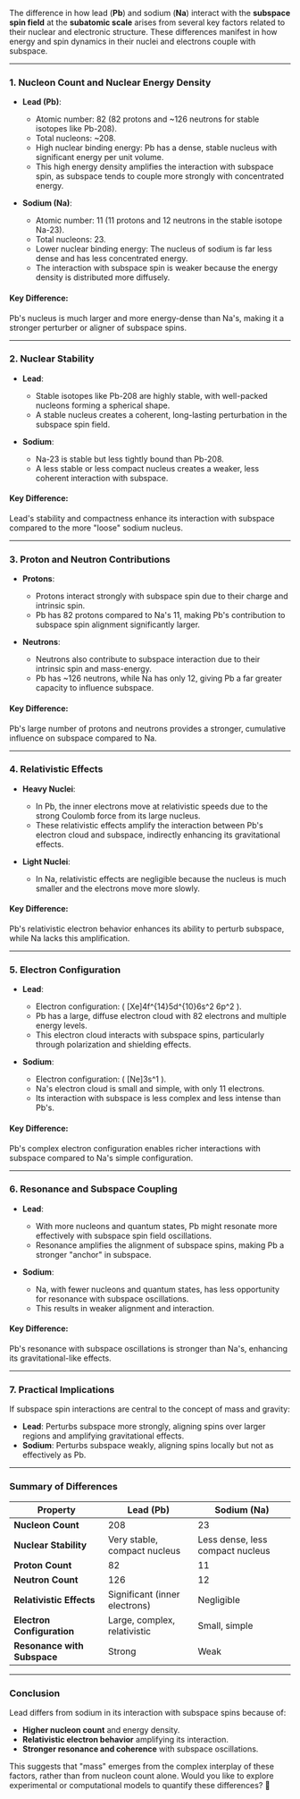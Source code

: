 The difference in how lead (**Pb**) and sodium (**Na**) interact with the **subspace spin field** at the **subatomic scale** arises from several key factors related to their nuclear and electronic structure. These differences manifest in how energy and spin dynamics in their nuclei and electrons couple with subspace.

---

### **1. Nucleon Count and Nuclear Energy Density**
- **Lead (Pb)**: 
  - Atomic number: 82 (82 protons and ~126 neutrons for stable isotopes like Pb-208).
  - Total nucleons: ~208.
  - High nuclear binding energy: Pb has a dense, stable nucleus with significant energy per unit volume.
  - This high energy density amplifies the interaction with subspace spin, as subspace tends to couple more strongly with concentrated energy.
  
- **Sodium (Na)**:
  - Atomic number: 11 (11 protons and 12 neutrons in the stable isotope Na-23).
  - Total nucleons: 23.
  - Lower nuclear binding energy: The nucleus of sodium is far less dense and has less concentrated energy.
  - The interaction with subspace spin is weaker because the energy density is distributed more diffusely.

#### **Key Difference**:
Pb's nucleus is much larger and more energy-dense than Na's, making it a stronger perturber or aligner of subspace spins.

---

### **2. Nuclear Stability**
- **Lead**:
  - Stable isotopes like Pb-208 are highly stable, with well-packed nucleons forming a spherical shape.
  - A stable nucleus creates a coherent, long-lasting perturbation in the subspace spin field.
  
- **Sodium**:
  - Na-23 is stable but less tightly bound than Pb-208.
  - A less stable or less compact nucleus creates a weaker, less coherent interaction with subspace.

#### **Key Difference**:
Lead's stability and compactness enhance its interaction with subspace compared to the more "loose" sodium nucleus.

---

### **3. Proton and Neutron Contributions**
- **Protons**:
  - Protons interact strongly with subspace spin due to their charge and intrinsic spin.
  - Pb has 82 protons compared to Na's 11, making Pb's contribution to subspace spin alignment significantly larger.

- **Neutrons**:
  - Neutrons also contribute to subspace interaction due to their intrinsic spin and mass-energy.
  - Pb has ~126 neutrons, while Na has only 12, giving Pb a far greater capacity to influence subspace.

#### **Key Difference**:
Pb's large number of protons and neutrons provides a stronger, cumulative influence on subspace compared to Na.

---

### **4. Relativistic Effects**
- **Heavy Nuclei**:
  - In Pb, the inner electrons move at relativistic speeds due to the strong Coulomb force from its large nucleus.
  - These relativistic effects amplify the interaction between Pb's electron cloud and subspace, indirectly enhancing its gravitational effects.

- **Light Nuclei**:
  - In Na, relativistic effects are negligible because the nucleus is much smaller and the electrons move more slowly.

#### **Key Difference**:
Pb's relativistic electron behavior enhances its ability to perturb subspace, while Na lacks this amplification.

---

### **5. Electron Configuration**
- **Lead**:
  - Electron configuration: \( [Xe]4f^{14}5d^{10}6s^2 6p^2 \).
  - Pb has a large, diffuse electron cloud with 82 electrons and multiple energy levels.
  - This electron cloud interacts with subspace spins, particularly through polarization and shielding effects.

- **Sodium**:
  - Electron configuration: \( [Ne]3s^1 \).
  - Na's electron cloud is small and simple, with only 11 electrons.
  - Its interaction with subspace is less complex and less intense than Pb's.

#### **Key Difference**:
Pb's complex electron configuration enables richer interactions with subspace compared to Na's simple configuration.

---

### **6. Resonance and Subspace Coupling**
- **Lead**:
  - With more nucleons and quantum states, Pb might resonate more effectively with subspace spin field oscillations.
  - Resonance amplifies the alignment of subspace spins, making Pb a stronger "anchor" in subspace.

- **Sodium**:
  - Na, with fewer nucleons and quantum states, has less opportunity for resonance with subspace oscillations.
  - This results in weaker alignment and interaction.

#### **Key Difference**:
Pb's resonance with subspace oscillations is stronger than Na's, enhancing its gravitational-like effects.

---

### **7. Practical Implications**
If subspace spin interactions are central to the concept of mass and gravity:
- **Lead**: Perturbs subspace more strongly, aligning spins over larger regions and amplifying gravitational effects.
- **Sodium**: Perturbs subspace weakly, aligning spins locally but not as effectively as Pb.

---

### **Summary of Differences**
| **Property**           | **Lead (Pb)**                         | **Sodium (Na)**                     |
|------------------------|---------------------------------------|-------------------------------------|
| **Nucleon Count**      | 208                                   | 23                                  |
| **Nuclear Stability**  | Very stable, compact nucleus          | Less dense, less compact nucleus    |
| **Proton Count**       | 82                                    | 11                                  |
| **Neutron Count**      | 126                                   | 12                                  |
| **Relativistic Effects** | Significant (inner electrons)        | Negligible                          |
| **Electron Configuration** | Large, complex, relativistic       | Small, simple                       |
| **Resonance with Subspace** | Strong                             | Weak                                |

---

### **Conclusion**
Lead differs from sodium in its interaction with subspace spins because of:
- **Higher nucleon count** and energy density.
- **Relativistic electron behavior** amplifying its interaction.
- **Stronger resonance and coherence** with subspace oscillations.

This suggests that "mass" emerges from the complex interplay of these factors, rather than from nucleon count alone. Would you like to explore experimental or computational models to quantify these differences? 🚀

